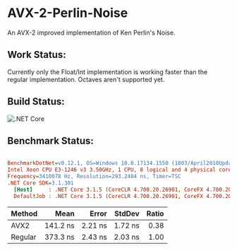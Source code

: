 # AVX-2-Perlin-Noise
An AVX-2 improved implementation of Ken Perlin's Noise.

## Work Status:
Currently only the Float/Int implementation is working faster than the regular implementation. Octaves aren't supported yet.

## Build Status:
![.NET Core](https://github.com/bartimaeusnek/AVX-2-Perlin-Noise/workflows/.NET%20Core/badge.svg)

## Benchmark Status:
``` ini

BenchmarkDotNet=v0.12.1, OS=Windows 10.0.17134.1550 (1803/April2018Update/Redstone4)
Intel Xeon CPU E3-1246 v3 3.50GHz, 1 CPU, 8 logical and 4 physical cores
Frequency=3410078 Hz, Resolution=293.2484 ns, Timer=TSC
.NET Core SDK=3.1.301
  [Host]     : .NET Core 3.1.5 (CoreCLR 4.700.20.26901, CoreFX 4.700.20.27001), X64 RyuJIT
  DefaultJob : .NET Core 3.1.5 (CoreCLR 4.700.20.26901, CoreFX 4.700.20.27001), X64 RyuJIT


```
|  Method |     Mean |   Error |  StdDev | Ratio |
|-------- |---------:|--------:|--------:|------:|
|    AVX2 | 141.2 ns | 2.21 ns | 1.72 ns |  0.38 |
| Regular | 373.3 ns | 2.43 ns | 2.03 ns |  1.00 |
